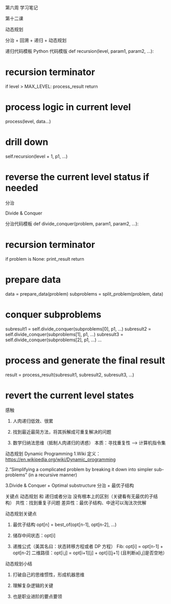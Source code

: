 第六周 学习笔记

第十二课

动态规划


分治 + 回溯 + 递归 + 动态规划


递归代码模板
Python 代码模版
def recursion(level, param1, param2, ...): 
# recursion terminator 
if level > MAX_LEVEL: 
 process_result 
 return 
# process logic in current level 
process(level, data...) 
# drill down 
self.recursion(level + 1, p1, ...) 
# reverse the current level status if needed



分治

Divide & Conquer

分治代码模板
def divide_conquer(problem, param1, param2, ...): 
# recursion terminator 
if problem is None: 
 print_result 
 return 
# prepare data 
 data = prepare_data(problem) 
 subproblems = split_problem(problem, data) 
# conquer subproblems 
 subresult1 = self.divide_conquer(subproblems[0], p1, ...) 
 subresult2 = self.divide_conquer(subproblems[1], p1, ...) 
 subresult3 = self.divide_conquer(subproblems[2], p1, ...) 
… 
# process and generate the final result 
 result = process_result(subresult1, subresult2, subresult3, …) 
 
 # revert the current level states




 感触
1. 人肉递归低效、很累

2. 找到最近最简方法，将其拆解成可重复解决的问题

3. 数学归纳法思维（抵制人肉递归的诱惑）
本质：寻找重复性 —> 计算机指令集






动态规划 Dynamic Programming
1.Wiki 定义： 
https://en.wikipedia.org/wiki/Dynamic_programming 

2.“Simplifying a complicated problem by breaking it down into 
simpler sub-problems” 
(in a recursive manner)

3.Divide & Conquer + Optimal substructure 
 分治 + 最优子结构





 关键点
动态规划 和 递归或者分治 没有根本上的区别（关键看有无最优的子结构） 
共性：找到重复子问题
差异性：最优子结构、中途可以淘汰次优解




动态规划关键点
1. 最优子结构 opt[n] = best_of(opt[n-1], opt[n-2], …)

2. 储存中间状态：opt[i]

3. 递推公式（美其名曰：状态转移方程或者 DP 方程） 
Fib: opt[i] = opt[n-1] + opt[n-2] 
二维路径：opt[i,j] = opt[i+1][j] + opt[i][j+1] (且判断a[i,j]是否空地）




动态规划小结
1. 打破自己的思维惯性，形成机器思维

2. 理解复杂逻辑的关键

3. 也是职业进阶的要点要领